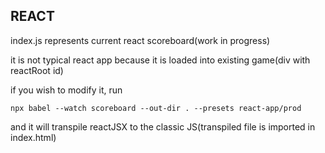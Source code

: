 ## REACT
index.js represents current react scoreboard(work in progress)

it is not typical react app because it is loaded into existing game(div with reactRoot id)

if you wish to modify it, run 

`npx babel --watch scoreboard --out-dir . --presets react-app/prod 
`

and it will transpile reactJSX to the classic JS(transpiled file is imported in index.html)

